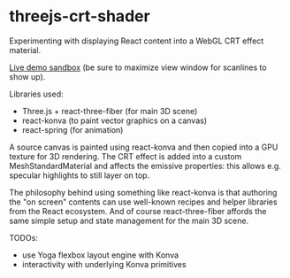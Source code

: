 # threejs-crt-shader

Experimenting with displaying React content into a WebGL CRT effect material.

[Live demo sandbox](https://codesandbox.io/s/github/unframework/threejs-crt-shader) (be sure to maximize view window for scanlines to show up).

Libraries used:

- Three.js + react-three-fiber (for main 3D scene)
- react-konva (to paint vector graphics on a canvas)
- react-spring (for animation)

A source canvas is painted using react-konva and then copied into a GPU texture for 3D rendering. The CRT effect is added into a custom MeshStandardMaterial and affects the emissive properties: this allows e.g. specular highlights to still layer on top.

The philosophy behind using something like react-konva is that authoring the "on screen" contents can use well-known recipes and helper libraries from the React ecosystem. And of course react-three-fiber affords the same simple setup and state management for the main 3D scene.

TODOs:

- use Yoga flexbox layout engine with Konva
- interactivity with underlying Konva primitives
